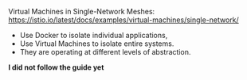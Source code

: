 Virtual Machines in Single-Network Meshes: https://istio.io/latest/docs/examples/virtual-machines/single-network/

 - Use Docker to isolate individual applications,
 - Use Virtual Machines to isolate entire systems. 
 - They are operating at different levels of abstraction.

**I did not follow the guide yet**
